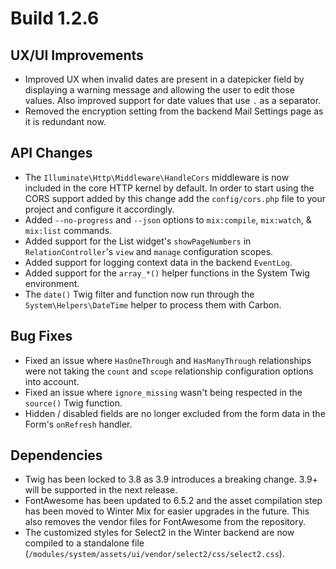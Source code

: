 # Build 1.2.6

## UX/UI Improvements
- Improved UX when invalid dates are present in a datepicker field by displaying a warning message and allowing the user to edit those values. Also improved support for date values that use `.` as a separator.
- Removed the encryption setting from the backend Mail Settings page as it is redundant now.

## API Changes
- The `Illuminate\Http\Middleware\HandleCors` middleware is now included in the core HTTP kernel by default. In order to start using the CORS support added by this change add the `config/cors.php` file to your project and configure it accordingly.
- Added `--no-progress` and `--json` options to `mix:compile`, `mix:watch`, & `mix:list` commands.
- Added support for the List widget's `showPageNumbers` in `RelationController`'s `view` and `manage` configuration scopes.
- Added support for logging context data in the backend `EventLog`.
- Added support for the `array_*()` helper functions in the System Twig environment.
- The `date()` Twig filter and function now run through the `System\Helpers\DateTime` helper to process them with Carbon.

## Bug Fixes
- Fixed an issue where `HasOneThrough` and `HasManyThrough` relationships were not taking the `count` and `scope` relationship configuration options into account.
- Fixed an issue where `ignore_missing` wasn't being respected in the `source()` Twig function.
- Hidden / disabled fields are no longer excluded from the form data in the Form's `onRefresh` handler.

## Dependencies
- Twig has been locked to 3.8 as 3.9 introduces a breaking change. 3.9+ will be supported in the next release.
- FontAwesome has been updated to 6.5.2 and the asset compilation step has been moved to Winter Mix for easier upgrades in the future. This also removes the vendor files for FontAwesome from the repository.
- The customized styles for Select2 in the Winter backend are now compiled to a standalone file (`/modules/system/assets/ui/vendor/select2/css/select2.css`).
